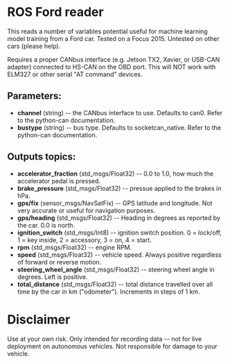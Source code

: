 # ROS Ford reader

This reads a number of variables potential useful for machine learning model training from a Ford car. Tested on a Focus 2015. Untested on other cars (please help).

Requires a proper CANbus interface (e.g. Jetson TX2, Xavier, or USB-CAN adapter) connected to HS-CAN on the OBD port. This will NOT work with ELM327 or other serial "AT command" devices.

## Parameters:

* **channel** (string) -- the CANbus interface to use. Defaults to can0. Refer to the python-can documentation.
* **bustype** (string) -- bus type. Defaults to socketcan\_native. Refer to the python-can documentation.

## Outputs topics:
* **accelerator\_fraction** (std\_msgs/Float32) -- 0.0 to 1.0, how much the accelerator pedal is pressed.
* **brake\_pressure** (std\_msgs/Float32) -- pressue applied to the brakes in hPa.
* **gps/fix** (sensor\_msgs/NavSatFix) -- GPS latitude and longitude. Not very accurate or useful for navigation purposes.
* **gps/heading** (std\_msgs/Float32) -- Heading in degrees as reported by the car. 0.0 is north.
* **ignition\_switch** (std\_msgs/Int8) -- ignition switch position. 0 = lock/off, 1 = key inside, 2 = accessory, 3 = on, 4 = start.
* **rpm** (std\_msgs/Float32) -- engine RPM.
* **speed** (std\_msgs/Float32) -- vehicle speed. Always positive regardless of forward or reverse motion.
* **steering\_wheel\_angle** (std\_msgs/Float32) -- steering wheel angle in degrees. Left is positive.
* **total\_distance** (std\_msgs/Float32) -- total distance travelled over all time by the car in km ("odometer"). Increments in steps of 1 km.

# Disclaimer

Use at your own risk. Only intended for recording data -- not for live deployment on autonomous vehicles. Not responsible for damage to your vehicle.
